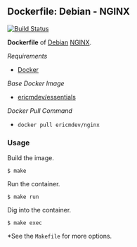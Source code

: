 ## Dockerfile: Debian - NGINX

[![Build Status](https://travis-ci.org/ericmdev/nginx.dockerfile.svg?branch=master)](https://travis-ci.org/ericmdev/nginx.dockerfile)

**Dockerfile** of [Debian](https://www.debian.org/) [NGINX](https://www.nginx.com/).

*Requirements*
- [Docker](https://www.docker.com/) 

*Base Docker Image*
- [ericmdev/essentials](https://hub.docker.com/r/ericmdev/essentials/)

*Docker Pull Command*
- `docker pull ericmdev/nginx`

### Usage

Build the image.

    $ make

Run the container.

    $ make run

Dig into the container.

    $ make exec

*See the `Makefile` for more options.